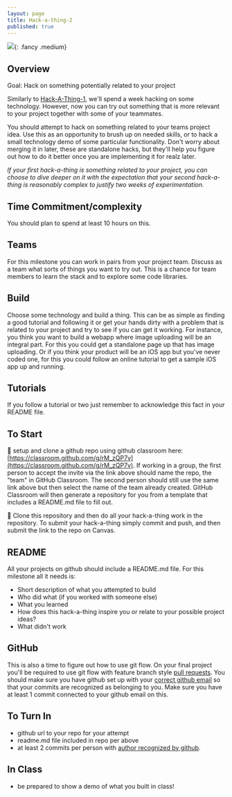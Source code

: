```yaml
---
layout: page
title: Hack-a-thing-2
published: true
---
```


![](img/hack-a-thing.gif){: .fancy .medium}



## Overview

Goal: Hack on something potentially related to your project

Similarly to [Hack-A-Thing-1](hack-a-thing-1), we'll spend a week hacking on some technology. However, now you can try out something that is more relevant to your project together with some of your teammates.

You should attempt to hack on something related to your teams project idea.  Use this as an opportunity to brush up on needed skills, or to hack a small technology demo of some particular functionality.  Don't worry about merging it in later, these are standalone hacks, but they'll help you figure out how to do it better once you are implementing it for realz later.

*If your first hack-a-thing is something related to your project, you can choose to dive deeper on it with the expectation that your second hack-a-thing is reasonably complex to justify two weeks of experimentation.*

## Time Commitment/complexity

You should plan to spend at least 10 hours on this.

## Teams

For this milestone you can work in pairs from your project team. Discuss as a team what sorts of things you want to try out. This is a chance for team members to learn the stack and to explore some code libraries.

## Build

Choose some technology and build a thing.  This can be as simple as finding a good tutorial and following it or get your hands dirty with a problem that is related to your project and try to see if you can get it working.  For instance, you think you want to build a webapp where image uploading will be an integral part. For this you could get a standalone page up that has image uploading.  Or if you think your product will be an iOS app but you've never coded one, for this you could follow an online tutorial to get a sample iOS app up and running.

## Tutorials

If you follow a tutorial or two just remember to acknowledge this fact in your README file.

## To Start

🚀 setup and clone a github repo using github classroom here: [https://classroom.github.com/g/rM_zQP7v](https://classroom.github.com/g/rM_zQP7v). If working in a group, the first person to accept the invite via the link above should name the repo, the "team" in GitHub Classroom. The second person should still use the same link above but then select the name of the team already created.  GitHub Classroom will then generate a repository for you from a template that includes a README.md file to fill out. 

🚀 Clone this repository and then do all your hack-a-thing work in the repository.  To submit your hack-a-thing simply commit and push, and then submit the link to the repo on Canvas. 

## README

All your projects on github should include a README.md file.  For this milestone all it needs is:

* Short description of what you attempted to build
* Who did what (if you worked with someone else)
* What you learned
* How does this hack-a-thing inspire you or relate to your possible project ideas?
* What didn't work

## GitHub

This is also a time to figure out how to use git flow.  On your final project you'll be required to use git flow with feature branch style [pull requests](https://yangsu.github.io/pull-request-tutorial/).   You should make sure you have github set up with your [correct github email](https://help.github.com/articles/setting-your-email-in-git/) so that your commits are recognized as belonging to you.  Make sure you have at least 1 commit connected to your github email on this.


## To Turn In

* github url to your repo for your attempt
* readme.md file included in repo per above
* at least 2 commits per person with [author recognized by github](https://help.github.com/articles/why-are-my-commits-linked-to-the-wrong-user/#commits-are-not-linked-to-any-user).

## In Class

* be prepared to show a demo of what you built in class!
